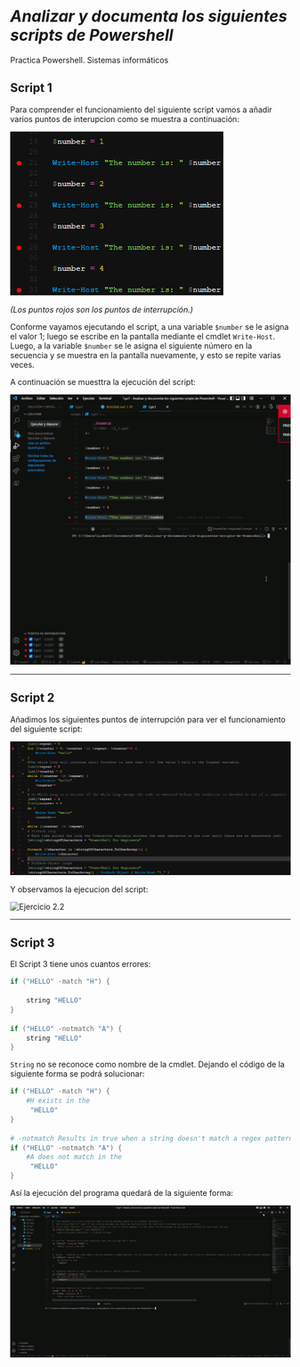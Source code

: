 # ***Analizar y documenta los siguientes scripts de Powershell***

Practica Powershell. Sistemas informáticos  

## **Script 1**

Para comprender el funcionamiento del siguiente script vamos a añadir varios puntos de interupcion como se muestra a continuación: 

![Ejercicio 1.1](imagenes/ej11.png)

*(Los puntos rojos son los puntos de interrupción.)*

Conforme vayamos ejecutando el script, a una variable `$number` se le asigna el valor 1; luego se escribe en la pantalla mediante el cmdlet `Write-Host`. Luego, a la variable `$number` se le asigna el siguiente número en la secuencia y se muestra en la pantalla nuevamente, y esto se repite varias veces. 

A continuación se muesttra la ejecución del script:

![Ejercicio 1.2](imagenes/ej12.gif)

---

## **Script 2**

Añadimos los siguientes puntos de interrupción para ver el funcionamiento del siguiente script:

![Ejercicio 2.1](imagenes/ej21.png)

Y observamos la ejecucion del script: 

![Ejercicio 2.2](imagenes/ej22.gif)

---

## **Script 3**

El Script 3 tiene unos cuantos errores: 

```powershell
if ("HELLO" -match "H") {

    string "HELLO"
}

if ("HELLO" -notmatch "A") {
    string "HELLO"
}
```

`String` no se reconoce como nombre de la cmdlet. Dejando el código de la siguiente forma se podrá solucionar: 

```powershell
if ("HELLO" -match "H") {
    #H exists in the 
     "HELLO"
}
   
# -notmatch	Results in true when a string doesn't match a regex pattern.	
if ("HELLO" -notmatch "A") {
    #A does not match in the 
     "HELLO"
}
```

Así la ejecución del programa quedará de la siguiente forma: 

![Ejercicio 3](imagenes/ej3.gif)